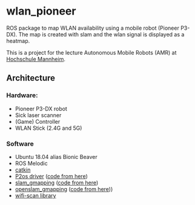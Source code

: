# wlan_pioneer
ROS package to map WLAN availability using a mobile robot (Pioneer P3-DX). The map is created with slam and the wlan signal is displayed as a heatmap.

This is a project for the lecture Autonomous Mobile Robots (AMR) at [Hochschule Mannheim](https://www.hs-mannheim.de/).


## Architecture
### Hardware:
 - Pioneer P3-DX robot
 - Sick laser scanner
 - (Game) Controller
 - WLAN Stick (2.4G and 5G)
 
 ### Software
 - Ubuntu 18.04 alias Bionic Beaver
 - ROS Melodic
 - [catkin](http://wiki.ros.org/catkin)
 - [P2os driver](http://wiki.ros.org/p2os-purdue) ([code from here](https://github.com/allenh1/p2os))
 - [slam_gmapping](http://wiki.ros.org/slam_gmapping) ([code from here](https://github.com/ros-perception/slam_gmapping))
 - [openslam_gmapping](http://wiki.ros.org/openslam_gmapping) ([code from here](https://github.com/ros-perception/openslam_gmapping)))
 - [wifi-scan library](https://github.com/fzirker/wifi-scan)
